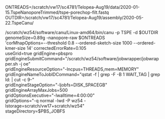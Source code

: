 ONTREADS=/scratch/vw17/sc4781/Telopea-Aug19/data/2020-01-15.TspeNanoporeTrimmed/tspe-porechop-filt.fastq
OUTDIR=/scratch/vw17/sc4781/Telopea-Aug19/assembly/2020-05-22.TspeCanu/

/scratch/wz54/software/canu/Linux-amd64/bin/canu -p TSPE -d $OUTDIR genomeSize=0.89g -nanopore-raw $ONTREADS \
'corMhapOptions=--threshold 0.8 --ordered-sketch-size 1000 --ordered-kmer-size 14' correctedErrorRate=0.105 \
useGrid=true gridEngine=pbspro \
gridEngineSubmitCommand="/scratch/wz54/software/jobwrapper/jobwrapper.sh -j oe" \
gridEngineResourceOption="-lncpus=THREADS,mem=MEMORY" \
gridEngineNameToJobIDCommand="qstat -f | grep -F -B 1 WAIT_TAG | grep Id: | cut -c 9-" \
gridEngineStageOption="-ljobfs=DISK_SPACEGB" \
gridEngineArrayMaxJobs=500 \
gridOptionsExecutive="-lwalltime=4:00:00" \
gridOptions="-q normal -lwd -P wz54 -lstorage=scratch/vw17+scratch/wz54" \
stageDirectory=\$PBS_JOBFS
